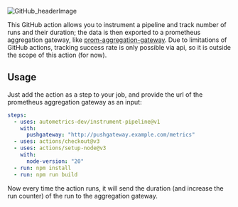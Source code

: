 ![GitHub_headerImage](https://user-images.githubusercontent.com/3262610/221191767-73b8a8d9-9f8b-440e-8ab6-75cb3c82f2bc.png)

This GitHub action allows you to instrument a pipeline and track number of runs and their duration; the data is then exported to a prometheus aggregation gateway, like [prom-aggregation-gateway](https://github.com/zapier/prom-aggregation-gateway).
Due to limitations of GitHub actions, tracking success rate is only possible via api, so it is outside the scope of this action (for now).

## Usage

Just add the action as a step to your job, and provide the url of the prometheus aggregation gateway as an input:

```yaml
steps:
  - uses: autometrics-dev/instrument-pipeline@v1
    with:
      pushgateway: "http://pushgateway.example.com/metrics"
  - uses: actions/checkout@v3
  - uses: actions/setup-node@v3
    with:
      node-version: "20"
  - run: npm install
  - run: npm run build
```

Now every time the action runs, it will send the duration (and increase the run counter) of the run to the aggregation gateway.
